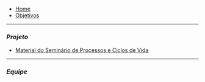 - [Home](README.md)
- [Objetivos](pages/objetivo.md)

----------------------------------------------------
### _**Projeto**_

- [Material do Seminário de Processos e Ciclos de
Vida](pages/MaterialdoSemináriodoProcessoseCiclosdeVida.md)

----------------------------------------------------
### _**Equipe**_


   
